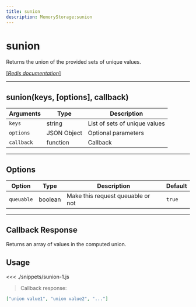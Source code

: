 ```yaml
---
title: sunion
description: MemoryStorage:sunion
---
```


# sunion

Returns the union of the provided sets of unique values.

[[_Redis documentation_]](https://redis.io/commands/sunion)

---

## sunion(keys, [options], callback)

| Arguments  | Type        | Description                   |
| ---------- | ----------- | ----------------------------- |
| `keys`     | string      | List of sets of unique values |
| `options`  | JSON Object | Optional parameters           |
| `callback` | function    | Callback                      |

---

## Options

| Option     | Type    | Description                       | Default |
| ---------- | ------- | --------------------------------- | ------- |
| `queuable` | boolean | Make this request queuable or not | `true`  |

---

## Callback Response

Returns an array of values in the computed union.

## Usage

<<< ./snippets/sunion-1.js

> Callback response:

```json
["union value1", "union value2", "..."]
```
